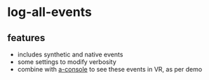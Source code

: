 # log-all-events

## features
- includes synthetic and native events
- some settings to modify verbosity
- combine with [a-console](https://github.com/kylebakerio/a-console) to see these events in VR, as per demo
